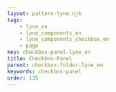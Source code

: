 ```yaml
---
layout: pattern-lyne.njk
tags: 
    - lyne_en
    - lyne_components_en
    - lyne_components_checkbox_en
    - page
key: checkbox-panel-lyne_en
title: Checkbox-Panel
parent: checkbox-folder-lyne_en
keywords: checkbox-panel
order: 135
---
```

